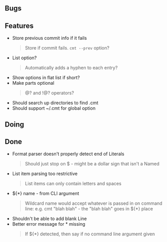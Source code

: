 ## Bugs


## Features

- Store previous commit info if it fails
    > Store if commit fails. `cmt --prev` option?
- List option?
    > Automatically adds a hyphen to each entry?
- Show options in flat list if short?
- Make parts optional
    > @? and !@? operators?
- Should search up directories to find .cmt
- Should support ~/.cmt for global option

## Doing


## Done

- Format parser doesn't properly detect end of Literals
    > Should just stop on $ - might be a dollar sign that isn't a Named
- List item parsing too restrictive
    > List items can only contain letters and spaces
- ${*} name - from CLI argument
    > Wildcard name would accept whatever is passed in on command line: e.g. cmt "blah blah" - the "blah blah" goes in ${*} place
- Shouldn't be able to add blank Line
- Better error message for * missing
    > If ${*} detected, then say if no command line argument given
